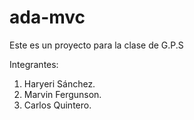 # ada-mvc
Este es un proyecto para la clase de G.P.S

Integrantes:

1. Haryeri Sánchez.
2. Marvin Fergunson.
3. Carlos Quintero.
